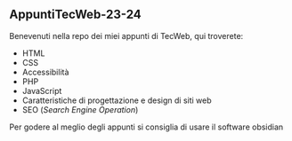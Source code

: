 AppuntiTecWeb-23-24
---
Benevenuti nella repo dei miei appunti di TecWeb,
qui troverete:

- HTML
- CSS
- Accessibilità
- PHP 
- JavaScript
- Caratteristiche di progettazione e design di siti web
- SEO (*Search Engine Operation*)

Per godere al meglio degli appunti si consiglia di usare il software obsidian
